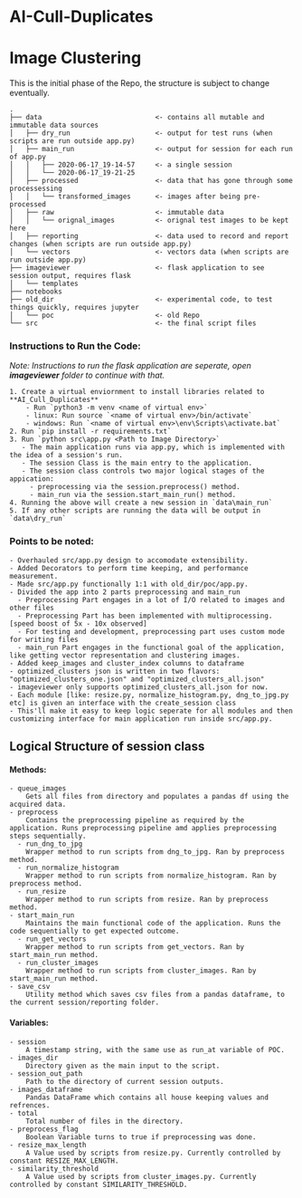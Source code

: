# AI-Cull-Duplicates
# Image Clustering

This is the initial phase of the Repo, the structure is subject to change eventually.

```
.
├── data                            <- contains all mutable and immutable data sources
│   ├── dry_run                     <- output for test runs (when scripts are run outside app.py)
│   ├── main_run                    <- output for session for each run of app.py
│   │   ├── 2020-06-17_19-14-57     <- a single session
│   │   └── 2020-06-17_19-21-25
│   ├── processed                   <- data that has gone through some processessing
│   │   └── transformed_images      <- images after being pre-processed
│   ├── raw                         <- immutable data
│   │   └── orignal_images          <- orignal test images to be kept here
│   ├── reporting                   <- data used to record and report changes (when scripts are run outside app.py)
│   └── vectors                     <- vectors data (when scripts are run outside app.py)
├── imageviewer                     <- flask application to see session output, requires flask
│   └── templates
├── notebooks
├── old_dir                         <- experimental code, to test things quickly, requires jupyter
│   └── poc                         <- old Repo
└── src                             <- the final script files
```

### Instructions to Run the Code:
_Note: Instructions to run the flask application are seperate, open **imageviewer** folder to continue with that._

    1. Create a virtual enviornment to install libraries related to **AI_Cull_Duplicates**
        - Run `python3 -m venv <name of virtual env>`
        - linux: Run source `<name of virtual env>/bin/activate`
        - windows: Run `<name of virtual env>\env\Scripts\activate.bat`
    2. Run `pip install -r requirements.txt`
    3. Run `python src\app.py <Path to Image Directory>`
       - The main application runs via app.py, which is implemented with the idea of a session's run.
       - The session Class is the main entry to the application.
       - The session class controls two major logical stages of the appication:
         - preprocessing via the session.preprocess() method.
         - main_run via the session.start_main_run() method.
    4. Running the above will create a new session in `data\main_run`
    5. If any other scripts are running the data will be output in `data\dry_run`


### Points to be noted:

    - Overhauled src/app.py design to accomodate extensibility.
    - Added Decorators to perform time keeping, and performance measurement.
    - Made src/app.py functionally 1:1 with old_dir/poc/app.py.
    - Divided the app into 2 parts preprocessing and main_run
      - Preprocessing Part engages in a lot of I/O related to images and other files
      - Preprocessing Part has been implemented with multiprocessing. [speed boost of 5x - 10x observed]
      - For testing and development, preprocessing part uses custom mode for writing files
      - main_run Part engages in the functional goal of the application, like getting vector representation and clustering images.
    - Added keep_images and cluster_index columns to dataframe
    - optimized_clusters json is written in two flavors: "optimized_clusters_one.json" and "optimized_clusters_all.json"
    - imageviewer only supports optimized_clusters_all.json for now.
    - Each module [like: resize.py, normalize_histogram.py, dng_to_jpg.py etc] is given an interface with the create_session class
    - This'll make it easy to keep logic seperate for all modules and then customizing interface for main application run inside src/app.py.


## Logical Structure of session class

#### Methods:

    - queue_images
        Gets all files from directory and populates a pandas df using the acquired data. 
    - preprocess
        Contains the preprocessing pipeline as required by the application. Runs preprocessing pipeline amd applies preprocessing steps sequentially.
      - run_dng_to_jpg
        Wrapper method to run scripts from dng_to_jpg. Ran by preprocess method.
      - run_normalize_histogram
        Wrapper method to run scripts from normalize_histogram. Ran by preprocess method.
      - run_resize
        Wrapper method to run scripts from resize. Ran by preprocess method.
    - start_main_run
        Maintains the main functional code of the application. Runs the code sequentially to get expected outcome.
      - run_get_vectors
        Wrapper method to run scripts from get_vectors. Ran by start_main_run method.
      - run_cluster_images
        Wrapper method to run scripts from cluster_images. Ran by start_main_run method.
    - save_csv
        Utility method which saves csv files from a pandas dataframe, to the current session/reporting folder.

#### Variables:
    - session
        A timestamp string, with the same use as run_at variable of POC. 
    - images_dir
        Directory given as the main input to the script.
    - session_out_path
        Path to the directory of current session outputs.
    - images_dataframe
        Pandas DataFrame which contains all house keeping values and refrences.
    - total
        Total number of files in the directory.
    - preprocess_flag
        Boolean Variable turns to true if preprocessing was done. 
    - resize_max_length
        A Value used by scripts from resize.py. Currently controlled by constant RESIZE_MAX_LENGTH.
    - similarity_threshold
        A Value used by scripts from cluster_images.py. Currently controlled by constant SIMILARITY_THRESHOLD.

